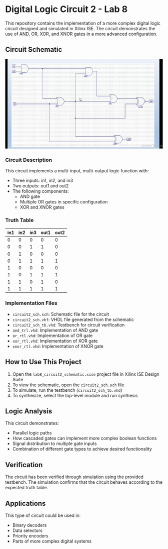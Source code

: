 # Digital Logic Circuit 2 - Lab 8

This repository contains the implementation of a more complex digital logic circuit designed and simulated in Xilinx ISE. The circuit demonstrates the use of AND, OR, XOR, and XNOR gates in a more advanced configuration.

## Circuit Schematic

![Circuit 2 Schematic](README_files/circuit2_diagram.png)

### Circuit Description
This circuit implements a multi-input, multi-output logic function with:
- Three inputs: in1, in2, and in3
- Two outputs: out1 and out2
- The following components:
  - AND gate
  - Multiple OR gates in specific configuration
  - XOR and XNOR gates

### Truth Table
| in1 | in2 | in3 | out1 | out2 |
|-----|-----|-----|------|------|
| 0   | 0   | 0   | 0    | 0    |
| 0   | 0   | 1   | 1    | 0    |
| 0   | 1   | 0   | 0    | 0    |
| 0   | 1   | 1   | 1    | 1    |
| 1   | 0   | 0   | 0    | 0    |
| 1   | 0   | 1   | 1    | 1    |
| 1   | 1   | 0   | 1    | 0    |
| 1   | 1   | 1   | 1    | 1    |

### Implementation Files
- `circuit2_sch.sch`: Schematic file for the circuit
- `circuit2_sch.vhf`: VHDL file generated from the schematic
- `circuit2_sch_tb.vhd`: Testbench for circuit verification
- `and_trl.vhd`: Implementation of AND gate
- `or_rtl.vhd`: Implementation of OR gate
- `xor_rtl.vhd`: Implementation of XOR gate
- `xnor_rtl.vhd`: Implementation of XNOR gate

## How to Use This Project
1. Open the `lab8_circuit2_schematic.xise` project file in Xilinx ISE Design Suite
2. To view the schematic, open the `circuit2_sch.sch` file
3. To simulate, run the testbench (`circuit2_sch_tb.vhd`)
4. To synthesize, select the top-level module and run synthesis

## Logic Analysis
This circuit demonstrates:
- Parallel logic paths
- How cascaded gates can implement more complex boolean functions
- Signal distribution to multiple gate inputs
- Combination of different gate types to achieve desired functionality

## Verification
The circuit has been verified through simulation using the provided testbench. The simulation confirms that the circuit behaves according to the expected truth table.

## Applications
This type of circuit could be used in:
- Binary decoders
- Data selectors
- Priority encoders
- Parts of more complex digital systems
